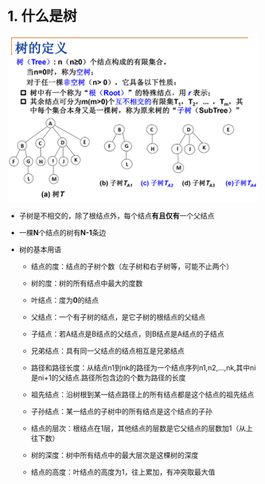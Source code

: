 # 1. 什么是树

![Alt text](image-245.png)

* 子树是不相交的，除了根结点外，每个结点**有且仅有**一个父结点

* 一棵**N**个结点的树有**N-1**条边

* 树的基本用语
    * 结点的度：结点的子树个数（左子树和右子树等，可能不止两个）
    
    * 树的度：树的所有结点中最大的度数
    
    * 叶结点：度为**0**的结点
    
    * 父结点：一个有子树的结点，是它子树的根结点的父结点
    
    * 子结点：若A结点是B结点的父结点，则B结点是A结点的子结点
    
    * 兄弟结点：具有同一父结点的结点相互是兄弟结点
    
    * 路径和路径长度：从结点n1到nk的路径为一个结点序列n1,n2,...,nk,其中ni是ni+1的父结点.路径所包含边的个数为路径的长度
    
    * 祖先结点：沿树根到某一结点路径上的所有结点都是这个结点的祖先结点
    
    * 子孙结点：某一结点的子树中的所有结点是这个结点的子孙
    
    * 结点的层次：根结点在1层，其他结点的层数是它父结点的层数加1（从上往下数）
    
    * 树的深度：树中所有结点中的最大层次是这棵树的深度

    * 结点的高度：叶结点的高度为1，往上累加，有冲突取最大值